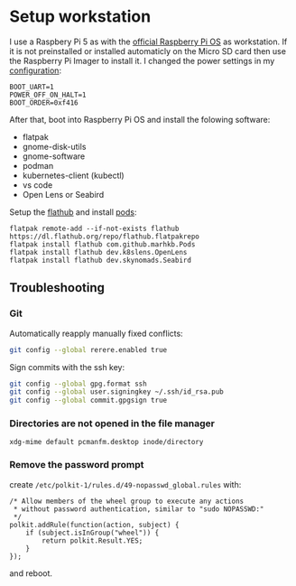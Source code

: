 # Setup workstation

I use a Raspbery Pi 5 as with the [official Raspberry Pi OS](https://www.raspberrypi.com/software) as workstation. If it is not preinstalled or installed automaticly on the Micro SD card then use the Raspberry Pi Imager to install it. I changed the power settings in my [configuration](config.txt):

```
BOOT_UART=1
POWER_OFF_ON_HALT=1
BOOT_ORDER=0xf416
```

After that, boot into Raspberry Pi OS and install the folowing software:

- flatpak
- gnome-disk-utils
- gnome-software
- podman
- kubernetes-client (kubectl)
- vs code
- Open Lens or Seabird

Setup the [flathub](https://flathub.org/setup/Raspberry%20Pi%20OS) and install [pods](https://flathub.org/apps/com.github.marhkb.Pods):

```
flatpak remote-add --if-not-exists flathub https://dl.flathub.org/repo/flathub.flatpakrepo
flatpak install flathub com.github.marhkb.Pods
flatpak install flathub dev.k8slens.OpenLens
flatpak install flathub dev.skynomads.Seabird
```

## Troubleshooting

### Git

Automatically reapply manually fixed conflicts:

```sh
git config --global rerere.enabled true
```

Sign commits with the ssh key:

```sh
git config --global gpg.format ssh
git config --global user.signingkey ~/.ssh/id_rsa.pub
git config --global commit.gpgsign true
```

### Directories are not opened in the file manager

```
xdg-mime default pcmanfm.desktop inode/directory
```

### Remove the password prompt

create `/etc/polkit-1/rules.d/49-nopasswd_global.rules` with:

```
/* Allow members of the wheel group to execute any actions
 * without password authentication, similar to "sudo NOPASSWD:"
 */
polkit.addRule(function(action, subject) {
    if (subject.isInGroup("wheel")) {
        return polkit.Result.YES;
    }
});
```

and reboot.
